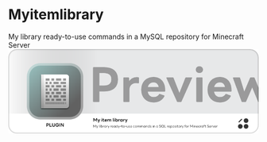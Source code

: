 # Myitemlibrary
My library ready-to-use commands in a MySQL repository for Minecraft Server
![img-background-1.png](img-background-1.png)